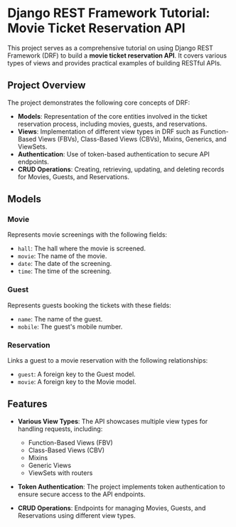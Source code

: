 # Django REST Framework Tutorial: Movie Ticket Reservation API

This project serves as a comprehensive tutorial on using Django REST Framework (DRF) to build a **movie ticket reservation API**. It covers various types of views and provides practical examples of building RESTful APIs.

## Project Overview

The project demonstrates the following core concepts of DRF:

- **Models**: Representation of the core entities involved in the ticket reservation process, including movies, guests, and reservations.
- **Views**: Implementation of different view types in DRF such as Function-Based Views (FBVs), Class-Based Views (CBVs), Mixins, Generics, and ViewSets.
- **Authentication**: Use of token-based authentication to secure API endpoints.
- **CRUD Operations**: Creating, retrieving, updating, and deleting records for Movies, Guests, and Reservations.

## Models

### Movie
Represents movie screenings with the following fields:
- `hall`: The hall where the movie is screened.
- `movie`: The name of the movie.
- `date`: The date of the screening.
- `time`: The time of the screening.

### Guest
Represents guests booking the tickets with these fields:
- `name`: The name of the guest.
- `mobile`: The guest's mobile number.

### Reservation
Links a guest to a movie reservation with the following relationships:
- `guest`: A foreign key to the Guest model.
- `movie`: A foreign key to the Movie model.

## Features

- **Various View Types**: The API showcases multiple view types for handling requests, including:
  - Function-Based Views (FBV)
  - Class-Based Views (CBV)
  - Mixins
  - Generic Views
  - ViewSets with routers

- **Token Authentication**: The project implements token authentication to ensure secure access to the API endpoints.

- **CRUD Operations**: Endpoints for managing Movies, Guests, and Reservations using different view types.

